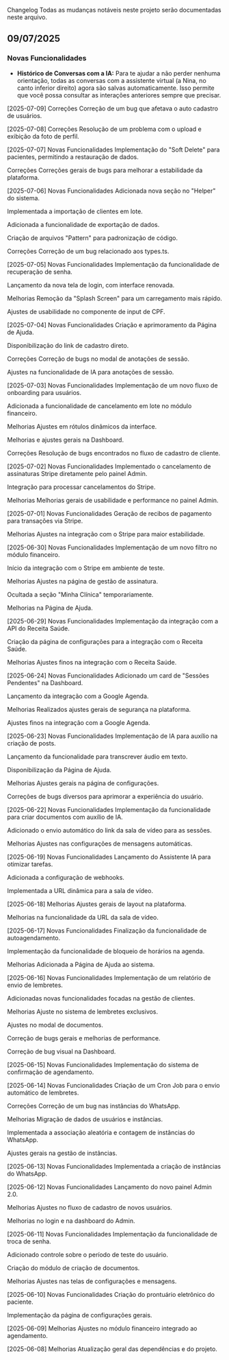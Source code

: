 Changelog
Todas as mudanças notáveis neste projeto serão documentadas neste arquivo.

## 09/07/2025

### Novas Funcionalidades

* **Histórico de Conversas com a IA:** Para te ajudar a não perder nenhuma orientação, todas as conversas com a assistente virtual (a Nina, no canto inferior direito) agora são salvas automaticamente. Isso permite que você possa consultar as interações anteriores sempre que precisar.


[2025-07-09]
Correções
Correção de um bug que afetava o auto cadastro de usuários.

[2025-07-08]
Correções
Resolução de um problema com o upload e exibição da foto de perfil.

[2025-07-07]
Novas Funcionalidades
Implementação do "Soft Delete" para pacientes, permitindo a restauração de dados.

Correções
Correções gerais de bugs para melhorar a estabilidade da plataforma.

[2025-07-06]
Novas Funcionalidades
Adicionada nova seção no "Helper" do sistema.

Implementada a importação de clientes em lote.

Adicionada a funcionalidade de exportação de dados.

Criação de arquivos "Pattern" para padronização de código.

Correções
Correção de um bug relacionado aos types.ts.

[2025-07-05]
Novas Funcionalidades
Implementação da funcionalidade de recuperação de senha.

Lançamento da nova tela de login, com interface renovada.

Melhorias
Remoção da "Splash Screen" para um carregamento mais rápido.

Ajustes de usabilidade no componente de input de CPF.

[2025-07-04]
Novas Funcionalidades
Criação e aprimoramento da Página de Ajuda.

Disponibilização do link de cadastro direto.

Correções
Correção de bugs no modal de anotações de sessão.

Ajustes na funcionalidade de IA para anotações de sessão.

[2025-07-03]
Novas Funcionalidades
Implementação de um novo fluxo de onboarding para usuários.

Adicionada a funcionalidade de cancelamento em lote no módulo financeiro.

Melhorias
Ajustes em rótulos dinâmicos da interface.

Melhorias e ajustes gerais na Dashboard.

Correções
Resolução de bugs encontrados no fluxo de cadastro de cliente.

[2025-07-02]
Novas Funcionalidades
Implementado o cancelamento de assinaturas Stripe diretamente pelo painel Admin.

Integração para processar cancelamentos do Stripe.

Melhorias
Melhorias gerais de usabilidade e performance no painel Admin.

[2025-07-01]
Novas Funcionalidades
Geração de recibos de pagamento para transações via Stripe.

Melhorias
Ajustes na integração com o Stripe para maior estabilidade.

[2025-06-30]
Novas Funcionalidades
Implementação de um novo filtro no módulo financeiro.

Início da integração com o Stripe em ambiente de teste.

Melhorias
Ajustes na página de gestão de assinatura.

Ocultada a seção "Minha Clínica" temporariamente.

Melhorias na Página de Ajuda.

[2025-06-29]
Novas Funcionalidades
Implementação da integração com a API do Receita Saúde.

Criação da página de configurações para a integração com o Receita Saúde.

Melhorias
Ajustes finos na integração com o Receita Saúde.

[2025-06-24]
Novas Funcionalidades
Adicionado um card de "Sessões Pendentes" na Dashboard.

Lançamento da integração com a Google Agenda.

Melhorias
Realizados ajustes gerais de segurança na plataforma.

Ajustes finos na integração com a Google Agenda.

[2025-06-23]
Novas Funcionalidades
Implementação de IA para auxílio na criação de posts.

Lançamento da funcionalidade para transcrever áudio em texto.

Disponibilização da Página de Ajuda.

Melhorias
Ajustes gerais na página de configurações.

Correções de bugs diversos para aprimorar a experiência do usuário.

[2025-06-22]
Novas Funcionalidades
Implementação da funcionalidade para criar documentos com auxílio de IA.

Adicionado o envio automático do link da sala de vídeo para as sessões.

Melhorias
Ajustes nas configurações de mensagens automáticas.

[2025-06-19]
Novas Funcionalidades
Lançamento do Assistente IA para otimizar tarefas.

Adicionada a configuração de webhooks.

Implementada a URL dinâmica para a sala de vídeo.

[2025-06-18]
Melhorias
Ajustes gerais de layout na plataforma.

Melhorias na funcionalidade da URL da sala de vídeo.

[2025-06-17]
Novas Funcionalidades
Finalização da funcionalidade de autoagendamento.

Implementação da funcionalidade de bloqueio de horários na agenda.

Melhorias
Adicionada a Página de Ajuda ao sistema.

[2025-06-16]
Novas Funcionalidades
Implementação de um relatório de envio de lembretes.

Adicionadas novas funcionalidades focadas na gestão de clientes.

Melhorias
Ajuste no sistema de lembretes exclusivos.

Ajustes no modal de documentos.

Correção de bugs gerais e melhorias de performance.

Correção de bug visual na Dashboard.

[2025-06-15]
Novas Funcionalidades
Implementação do sistema de confirmação de agendamento.

[2025-06-14]
Novas Funcionalidades
Criação de um Cron Job para o envio automático de lembretes.

Correções
Correção de um bug nas instâncias do WhatsApp.

Melhorias
Migração de dados de usuários e instâncias.

Implementada a associação aleatória e contagem de instâncias do WhatsApp.

Ajustes gerais na gestão de instâncias.

[2025-06-13]
Novas Funcionalidades
Implementada a criação de instâncias do WhatsApp.

[2025-06-12]
Novas Funcionalidades
Lançamento do novo painel Admin 2.0.

Melhorias
Ajustes no fluxo de cadastro de novos usuários.

Melhorias no login e na dashboard do Admin.

[2025-06-11]
Novas Funcionalidades
Implementação da funcionalidade de troca de senha.

Adicionado controle sobre o período de teste do usuário.

Criação do módulo de criação de documentos.

Melhorias
Ajustes nas telas de configurações e mensagens.

[2025-06-10]
Novas Funcionalidades
Criação do prontuário eletrônico do paciente.

Implementação da página de configurações gerais.

[2025-06-09]
Melhorias
Ajustes no módulo financeiro integrado ao agendamento.

[2025-06-08]
Melhorias
Atualização geral das dependências e do projeto.